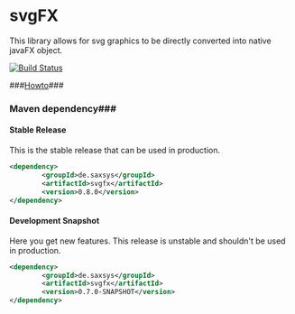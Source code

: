 # svgFX
This library allows for svg graphics to be directly converted into native javaFX object.

[![Build Status](https://api.travis-ci.org/Xyanid/svgFX.svg?branch=master)](https://travis-ci.org/Xyanid/svgFX)

###[Howto](../../wiki "Howto")###

### Maven dependency###

#### Stable Release

This is the stable release that can be used in production.

```xml
<dependency>
		<groupId>de.saxsys</groupId>
		<artifactId>svgfx</artifactId>
		<version>0.8.0</version>
</dependency>
```

#### Development Snapshot

Here you get new features. This release is unstable and shouldn't be used in production. 

```xml
<dependency>
		<groupId>de.saxsys</groupId>
		<artifactId>svgfx</artifactId>
		<version>0.7.0-SNAPSHOT</version>
</dependency>
```
